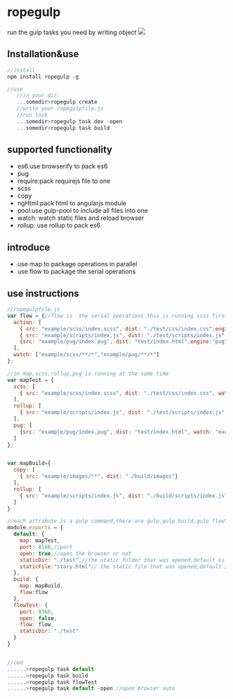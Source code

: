 # ropegulp
run the gulp tasks you need by writing object ![](https://img.shields.io/npm/v/ropegulp.svg?style=flat)

## Installation&use

```js
//install
npm install ropegulp -g

//use
   //in your dir
   ...somedir>ropegulp create
   //write your ropegulpfile.js
   //run task
   ...somedir>ropegulp task dev -open
   ...somedir>ropegulp task build
```

## supported functionality
* es6:use browserify to pack es6
* pug
* require:pack requirejs file to one
* scss
* copy
* ngHtml:pack html to angularjs module
* pool:use gulp-pool to include all files into one
* watch: watch static files and reload browser
* rollup: use rollup to pack es6

## introduce
* use map to package operations in parallel
* use flow to package the serial operations

## use instructions

```javascript
//ropegulpfile.js
var flow = {//flow is  the serial operations.this is running scss first,then running rollup and finally running pug
  action: [
    { src: "example/scss/index.scss", dist: "./test/css/index.css",engine:"scss"},
    { src: "example/scripts/index.js", dist: "./test/scripts/index.js",argument: { format: 'umd', uglify: true },engine:"rollup"},
    {src: "example/pug/index.pug", dist: "test/index.html",engine:"pug"}
  ],
  watch: ["example/scss/**/*","example/pug/**/*"]
};

//in map,scss,rollup,pug is running at the same time
var mapTest = {
  scss: [
    { src: "example/scss/index.scss", dist: "./test/css/index.css", watch: "example/scss/**/*"}
  ],
  rollup: [
    { src: "example/scripts/index.js", dist: "./test/scripts/index.js", watch: "example/scripts/**/*", argument: { format: 'umd', uglify: true } }
  ],
  pug: [
    {src: "example/pug/index.pug", dist: "test/index.html", watch: "example/pug/**/*"}
  ]
};


var mapBuild={
  copy: [
    { src: "example/images/**", dist: "./build/images"}
  ],
  rollup: [
    { src: "example/scripts/index.js", dist: "./build/scripts/index.js", watch: "example/scripts/**/*", argument: { format: 'umd', uglify: true } }
  ]
}

//each attribute is a gulp command,there are gulp,gulp build,gulp flowTest as follows;
module.exports = {
  default: {
    map: mapTest,
    port: 8166,//port
    open: true,//open the browser or not
    staticDir: "./test",//the static folder that was opened,default is ./
    staticFile:"story.html"// the static file that was opened,default is index.html
  },
  build: {
    map: mapBuild,
    flow:flow
  },
  flowTest: {
    port: 8366,
    open: false,
    flow: flow,
    staticDir: "./test"
  }
}


//cmd
......>ropegulp task default
......>ropegulp task build
......>ropegulp task flowTest
......>ropegulp task default -open //open browser auto

```
